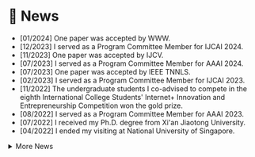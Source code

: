 # 📰 News
- [01/2024] One paper was accepted by WWW.
- [12/2023] I served as a Program Committee Member for IJCAI 2024.
- [11/2023] One paper was accepted by IJCV.
- [07/2023] I served as a Program Committee Member for AAAI 2024.
- [07/2023] One paper was accepted by IEEE TNNLS.
- [02/2023] I served as a Program Committee Member for IJCAI 2023.
- [11/2022] The undergraduate students I co-advised to compete in the eighth International College Students' Internet+ Innovation and Entrepreneurship Competition won the gold prize.
- [08/2022] I served as a Program Committee Member for AAAI 2023.
- [07/2022] I received my Ph.D. degree from Xi'an Jiaotong University.
- [04/2022] I ended my visiting at National University of Singapore.
<details>
  <summary>More News</summary>
  <pre> 
 14. [01/2024] One paper was accepted by WWW.
 13. [12/2023] I served as a Program Committee Member for IJCAI 2024.
 12. [11/2023] One paper was accepted by IJCV.
 11. [07/2023] I served as a Program Committee Member for AAAI 2024.
 10. [07/2023] One paper was accepted by IEEE TNNLS.
  9. [02/2023] I served as a Program Committee Member for IJCAI 2023.
  8. [11/2022] The undergraduate students I co-advised to compete in the eighth International College Students' Internet+ Innovation and Entrepreneurship Competition won the gold prize.
  7. [08/2022] I served as Program Committee Member for AAAI 2023.
  6. [07/2022] I received my Ph.D. degree from Xi'an Jiaotong University.
  5. [04/2022] I ended my visiting at National University of Singapore.
  4. [01/2022] I obtained an offer from Huawei Noah's Ark Lab.
  3. [10/2021] I ended the internship at Amazon.
  2. [07/2021] I was an applied scientist intern at Amazon.
  1. [04/2021] I was a visiting scholar at the National University of Singapore.
  </pre>
</details>